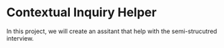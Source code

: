 # Contextual Inquiry Helper
 In this project, we will create an assitant that help with the semi-strucutred interview.
